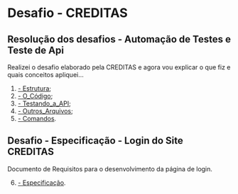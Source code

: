 # Desafio - CREDITAS

## Resolução dos desafios - Automação de Testes e Teste de Api

Realizei o desafio elaborado pela CREDITAS e agora vou explicar o que fiz e quais conceitos apliquei...

1. [- Estrutura](explanation/ESTRUTURA.md);
2. [- O_Código](explanation/CODIGO.md);
3. [- Testando_a_API](explanation/API.md);
4. [- Outros_Arquivos](explanation/OUTROS_ARQUIVOS.md);
5. [- Comandos](explanation/COMANDOS.md).

## Desafio - Especificação - Login do Site CREDITAS

Documento de Requisitos para o desenvolvimento da página de login.

6. [- Especificação](explanation/TESTE_LOGIN.md).